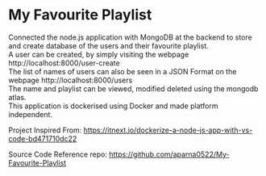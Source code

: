 # My Favourite Playlist

Connected the node.js application with MongoDB at the backend to store and create database of the users and their favourite playlist. \
A user can be created, by simply visiting the webpage http://localhost:8000/user-create \
The list of names of users can also be seen in a JSON Format on the webpage http://localhost:8000/users \
The name and playlist can be viewed, modified deleted using the mongodb atlas. \
This application is dockerised using Docker and made platform independent. 

Project Inspired From: https://itnext.io/dockerize-a-node-js-app-with-vs-code-bd471710dc22

Source Code Reference repo: https://github.com/aparna0522/My-Favourite-Playlist


